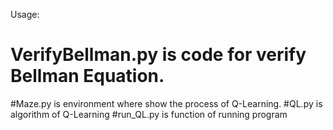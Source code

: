 Usage:
# VerifyBellman.py is code for verify Bellman Equation.

#Maze.py is environment where show the process of Q-Learning.
#QL.py is algorithm of Q-Learning
#run_QL.py is function of running program
